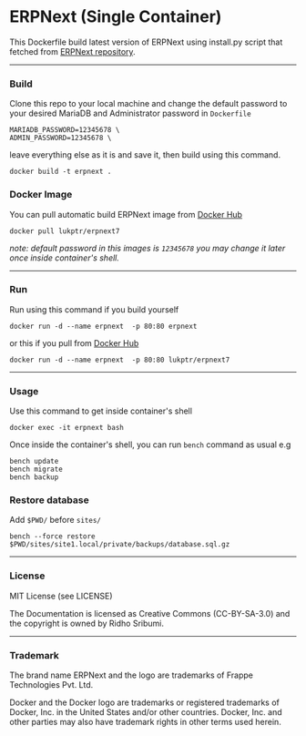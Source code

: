 # ERPNext (Single Container)

This Dockerfile build latest version of ERPNext using install.py script that fetched from [ERPNext repository](https://github.com/frappe/erpnext).


---
### Build
Clone this repo to your local machine and change the default password to your desired MariaDB and Administrator password in `Dockerfile`

    MARIADB_PASSWORD=12345678 \
    ADMIN_PASSWORD=12345678 \

leave everything else as it is and save it, then build using this command.

    docker build -t erpnext .

### Docker Image

You can pull automatic build ERPNext image from [Docker Hub](https://hub.docker.com/r/lukptr/erpnext7/)

    docker pull lukptr/erpnext7

*note: default password in this images is `12345678` you may change it later once inside container's shell.*

---
### Run
Run using this command if you build yourself

    docker run -d --name erpnext  -p 80:80 erpnext

or this if you pull from [Docker Hub](https://hub.docker.com/r/lukptr/erpnext7/)

    docker run -d --name erpnext  -p 80:80 lukptr/erpnext7


----------
### Usage
Use this command to get inside container's shell

    docker exec -it erpnext bash

Once inside the container's shell, you can run `bench` command as usual
e.g

    bench update
    bench migrate
    bench backup

### Restore database

Add `$PWD/` before `sites/` 

    bench --force restore $PWD/sites/site1.local/private/backups/database.sql.gz


----------
### License
MIT License (see LICENSE)

The Documentation is licensed as Creative Commons (CC-BY-SA-3.0) and the copyright is owned by Ridho Sribumi.

----------
### Trademark
The brand name ERPNext and the logo are trademarks of Frappe Technologies Pvt. Ltd.

Docker and the Docker logo are trademarks or registered trademarks of Docker, Inc. in the United States and/or other countries. Docker, Inc. and other parties may also have trademark rights in other terms used herein.
